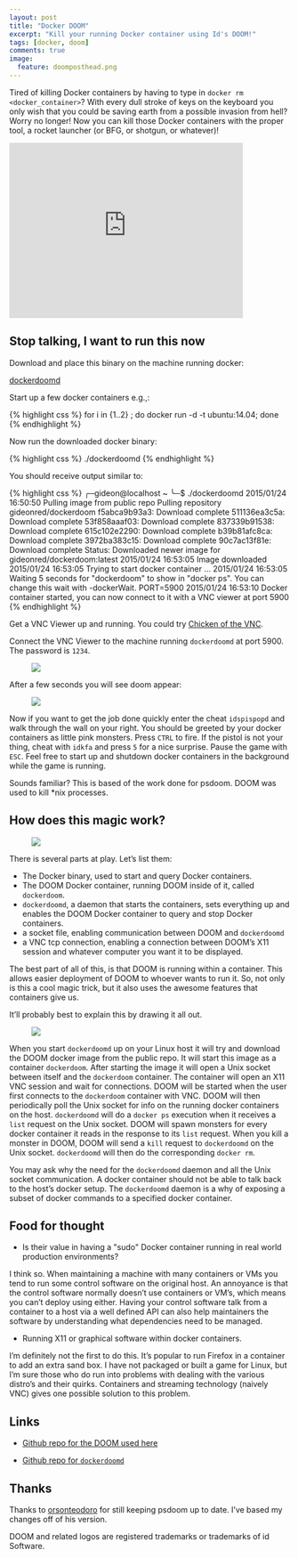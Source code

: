 ```yaml
---
layout: post
title: "Docker DOOM"
excerpt: "Kill your running Docker container using Id's DOOM!"
tags: [docker, doom]
comments: true
image:
  feature: doomposthead.png
---
```


Tired of killing Docker containers by having to type in
`docker rm <docker_container>`? With every dull stroke of keys on the keyboard
you only wish that you could be saving earth from a possible invasion from
hell? Worry no longer! Now you can kill those Docker containers with the
proper tool, a rocket launcher (or BFG, or shotgun, or whatever)!

<iframe width="420" height="315" src="http://www.youtube.com/embed/E1Lm1NFthX8" frameborder="0" allowfullscreen></iframe>

## Stop talking, I want to run this now

Download and place this binary on the machine running docker:

<div markdown="0"><a href="/bins/dockerdoomd.tar.gz" class="btn btn-info">dockerdoomd</a></div>

Start up a few docker containers e.g.,:

{% highlight css %}
for i in {1..2} ; do docker run -d -t ubuntu:14.04; done
{% endhighlight %}

Now run the downloaded docker binary:

{% highlight css %}
./dockerdoomd
{% endhighlight %}

You should receive output similar to:

{% highlight css %}
╭─gideon@localhost  ~
╰─$ ./dockerdoomd
2015/01/24 16:50:50 Pulling image from public repo
Pulling repository gideonred/dockerdoom
f5abca9b93a3: Download complete
511136ea3c5a: Download complete
53f858aaaf03: Download complete
837339b91538: Download complete
615c102e2290: Download complete
b39b81afc8ca: Download complete
3972ba383c15: Download complete
90c7ac13f81e: Download complete
Status: Downloaded newer image for gideonred/dockerdoom:latest
2015/01/24 16:53:05 Image downloaded
2015/01/24 16:53:05 Trying to start docker container ...
2015/01/24 16:53:05 Waiting 5 seconds for "dockerdoom" to show in "docker ps". You can change this wait with -dockerWait.
PORT=5900
2015/01/24 16:53:10 Docker container started, you can now connect to it with a VNC viewer at port 5900
{% endhighlight %}

Get a VNC Viewer up and running. You could try [Chicken of the VNC](http://sourceforge.net/projects/cotvnc/).

Connect the VNC Viewer to the machine running `dockerdoomd` at port 5900. The password is `1234`.

<figure>
    <a href="/images/vncdockerdoomd.png"><img src="/images/vncdockerdoomd.png"></a>
</figure>

After a few seconds you will see doom appear:

<figure>
    <a href="/images/vncdockerdoomd2.png"><img src="/images/vncdockerdoomd2.png"></a>
</figure>

Now if you want to get the job done quickly enter the cheat `idspispopd` and walk through the wall on your right. You should be greeted by your docker containers as little pink monsters. Press `CTRL` to fire. If the pistol is not your thing, cheat with `idkfa` and press `5` for a nice surprise. Pause the game with `ESC`. Feel free to start up and shutdown docker containers in the background while the game is running.

Sounds familiar? This is based of the work done for psdoom. DOOM was used to kill *nix processes.

## How does this magic work?

<figure>
    <a href="/images/dockerdoommeme.jpg"><img src="/images/dockerdoommeme.jpg"></a>
</figure>

There is several parts at play. Let&rsquo;s list them:

* The Docker binary, used to start and query Docker containers.
* The DOOM Docker container, running DOOM inside of it, called `dockerdoom`.
* `dockerdoomd`, a daemon that starts the containers, sets everything up and enables the DOOM Docker container to query and stop Docker containers.
* a socket file, enabling communication between DOOM and `dockerdoomd`
* a VNC tcp connection, enabling a connection between DOOM&rsquo;s X11 session and whatever computer you want it to be displayed.

The best part of all of this, is that DOOM is running within a container. This allows easier deployment of DOOM to whoever wants to run it. So, not only is this a cool magic trick, but it also uses the awesome features that containers give us.

It&rsquo;ll probably best to explain this by drawing it all out.

<figure>
    <a href="/images/dockerdoomdiag.png"><img src="/images/dockerdoomdiag.png"></a>
</figure>

When you start `dockerdoomd` up on your Linux host it will try and download the
DOOM docker image from the public repo. It will start this image as a container
`dockerdoom`. After starting the image it will open a Unix socket between 
itself and the `dockerdoom` container. The container will open an X11 VNC 
session and wait for connections. DOOM will be started when the user first connects to the 
`dockerdoom` container with VNC. DOOM will then periodically poll
the Unix socket for info on the running docker containers on the host. 
`dockerdoomd` will do a `docker ps` execution when it receives a `list` request
on the Unix socket. DOOM will spawn monsters for every docker container it 
reads in the response to its `list` request. When you kill a monster in DOOM,
DOOM will send a `kill` request to `dockerdoomd` on the Unix socket.
`dockerdoomd` will then do the corresponding `docker rm`.

You may ask why the need for the `dockerdoomd` daemon and all the Unix socket
communication. A docker container should not be able to talk back to the 
host&rsquo;s docker setup. The `dockerdoomd` daemon is a why of exposing a subset
of docker commands to a specified docker container.

## Food for thought

* Is their value in having a "sudo" Docker container running in real world production environments?

I think so. When maintaining a machine with many containers or VMs you tend to run some control software
on the original host. An annoyance is that the control software normally doesn&rsquo;t
use containers or VM&rsquo;s, which means you can&rsquo;t deploy using either.
Having your control software talk from a container to a host via a well defined API
can also help maintainers the software by understanding what dependencies need
to be managed.

* Running X11 or graphical software within docker containers.

I&rsquo;m definitely not the first to do this. It&rsquo;s popular to run Firefox in a container to
add an extra sand box. I have not packaged or built a game for Linux, but I&rsquo;m sure those
who do run into problems with dealing with the various distro&rsquo;s and their quirks.
Containers and streaming technology (naively VNC) gives one possible solution to this problem.

## Links

* [Github repo for the DOOM used here](https://github.com/GideonRed/dockerdoom)

* [Github repo for `dockerdoomd`](https://github.com/GideonRed/dockerdoomd)

## Thanks

Thanks to [orsonteodoro](https://github.com/orsonteodoro) for still keeping psdoom up to date.
I&rsquo;ve based my changes off of his version.

DOOM and related logos are registered trademarks or trademarks of id Software.
